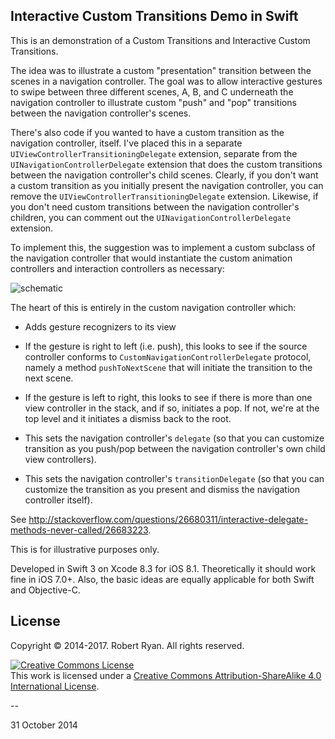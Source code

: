 ## Interactive Custom Transitions Demo in Swift

This is an demonstration of a Custom Transitions and Interactive Custom Transitions.

The idea was to illustrate a custom "presentation" transition between the scenes in a navigation controller. The goal was to allow interactive gestures to swipe between three different scenes, A, B, and C underneath the navigation controller to illustrate custom "push" and "pop" transitions between the navigation controller's scenes.

There's also code if you wanted to have a custom transition as the navigation controller, itself. I've placed this in a separate `UIViewControllerTransitioningDelegate` extension, separate from the `UINavigationControllerDelegate` extension that does the custom transitions between the navigation controller's child scenes. Clearly, if you don't want a custom transition as you initially present the navigation controller, you can remove the `UIViewControllerTransitioningDelegate` extension. Likewise, if you don't need custom transitions between the navigation controller's children, you can comment out the `UINavigationControllerDelegate` extension.

To implement this, the suggestion was to implement a custom subclass of the navigation controller that would instantiate the custom animation controllers and interaction controllers as necessary:

![schematic](http://i.stack.imgur.com/TCYGC.png)

The heart of this is entirely in the custom navigation controller which:

- Adds gesture recognizers to its view

 - If the gesture is right to left (i.e. push), this looks to see if the source controller conforms to `CustomNavigationControllerDelegate` protocol, namely a method `pushToNextScene` that will initiate the transition to the next scene.

 - If the gesture is left to right, this looks to see if there is more than one view controller in the stack, and if so, initiates a pop. If not, we're at the top level and it initiates a dismiss back to the root.

- This sets the navigation controller's `delegate` (so that you can customize transition as you push/pop between the navigation controller's own child view controllers).

- This sets the navigation controller's `transitionDelegate` (so that you can customize the transition as you present and dismiss the navigation controller itself).

See http://stackoverflow.com/questions/26680311/interactive-delegate-methods-never-called/26683223.

This is for illustrative purposes only.

Developed in Swift 3 on Xcode 8.3 for iOS 8.1. Theoretically it should work fine in iOS 7.0+. Also, the basic ideas are equally applicable for both Swift and Objective-C.

## License

Copyright &copy; 2014-2017. Robert Ryan. All rights reserved.

<a rel="license" href="http://creativecommons.org/licenses/by-sa/4.0/"><img alt="Creative Commons License" style="border-width:0" src="http://i.creativecommons.org/l/by-sa/4.0/88x31.png" /></a><br />This work is licensed under a <a rel="license" href="http://creativecommons.org/licenses/by-sa/4.0/">Creative Commons Attribution-ShareAlike 4.0 International License</a>.

--

31 October 2014
